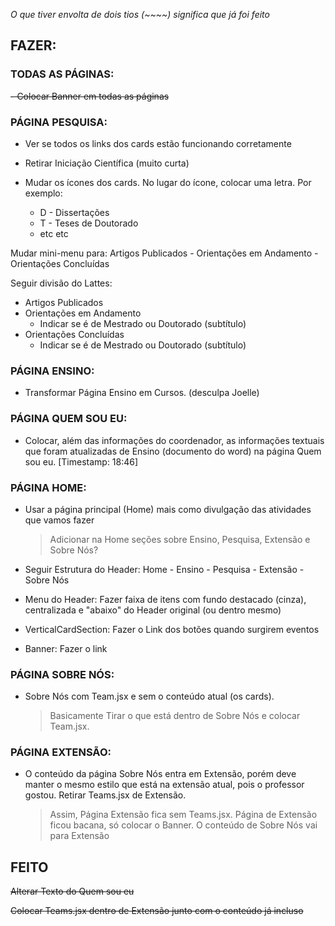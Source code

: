 _O que tiver envolta de dois tios (~~~~) significa que já foi feito_

## FAZER:

### TODAS AS PÁGINAS:

~~- Colocar Banner em todas as páginas~~

### PÁGINA PESQUISA:

- Ver se todos os links dos cards estão funcionando corretamente

- Retirar Iniciação Científica (muito curta)

- Mudar os ícones dos cards. No lugar do ícone, colocar uma letra. Por exemplo:
  - D - Dissertações
  - T - Teses de Doutorado
  - etc etc

Mudar mini-menu para: Artigos Publicados - Orientações em Andamento - Orientações Concluídas

Seguir divisão do Lattes:

- Artigos Publicados
- Orientações em Andamento
  - Indicar se é de Mestrado ou Doutorado (subtítulo)
- Orientações Concluídas
  - Indicar se é de Mestrado ou Doutorado (subtítulo)

### PÁGINA ENSINO:

- Transformar Página Ensino em Cursos. (desculpa Joelle)

### PÁGINA QUEM SOU EU:

- Colocar, além das informações do coordenador, as informações textuais que foram atualizadas de Ensino (documento do word) na página Quem sou eu. [Timestamp: 18:46]

### PÁGINA HOME:

- Usar a página principal (Home) mais como divulgação das atividades que vamos fazer

  > Adicionar na Home seções sobre Ensino, Pesquisa, Extensão e Sobre Nós?

- Seguir Estrutura do Header: Home - Ensino - Pesquisa - Extensão - Sobre Nós
- Menu do Header: Fazer faixa de itens com fundo destacado (cinza), centralizada e "abaixo" do Header original (ou dentro mesmo)
- VerticalCardSection: Fazer o Link dos botões quando surgirem eventos
- Banner: Fazer o link

### PÁGINA SOBRE NÓS:

- Sobre Nós com Team.jsx e sem o conteúdo atual (os cards).

  > Basicamente Tirar o que está dentro de Sobre Nós e colocar Team.jsx.

### PÁGINA EXTENSÃO:

- O conteúdo da página Sobre Nós entra em Extensão, porém deve manter o mesmo estilo que está na extensão atual, pois o professor gostou. Retirar Teams.jsx de Extensão.

  > Assim, Página Extensão fica sem Teams.jsx. Página de Extensão ficou bacana, só colocar o Banner. O conteúdo de Sobre Nós vai para Extensão

## FEITO

~~Alterar Texto do Quem sou eu~~

~~Colocar Teams.jsx dentro de Extensão junto com o conteúdo já incluso~~
